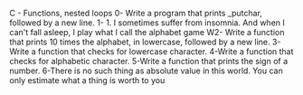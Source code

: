 C - Functions, nested loops
0- Write a program that prints _putchar, followed by a new line.
1- 1. I sometimes suffer from insomnia. And when I can't fall asleep, I play what I call the alphabet game
W2- Write a function that prints 10 times the alphabet, in lowercase, followed by a new line.
3- Write a function that checks for lowercase character.
4-Write a function that checks for alphabetic character.
5-Write a function that prints the sign of a number.
6-There is no such thing as absolute value in this world. You can only estimate what a thing is worth to you
